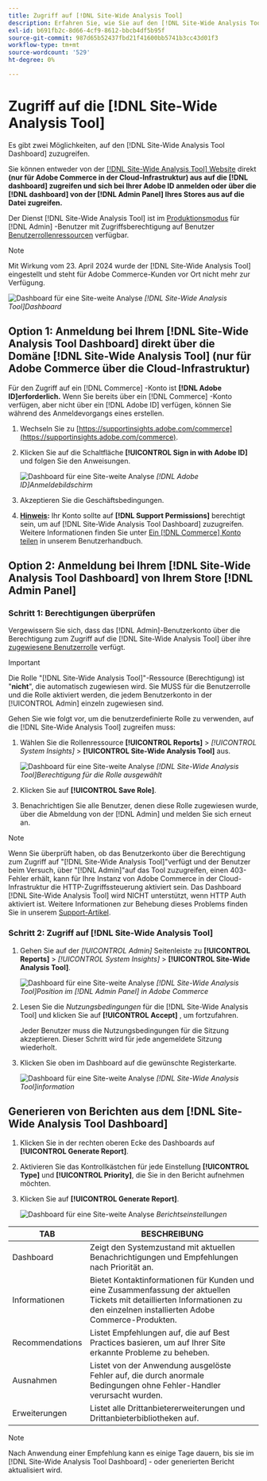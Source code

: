 ```yaml
---
title: Zugriff auf [!DNL Site-Wide Analysis Tool]
description: Erfahren Sie, wie Sie auf den [!DNL Site-Wide Analysis Tool] zugreifen.
exl-id: b691fb2c-8d66-4cf9-8612-bbcb4df5b95f
source-git-commit: 987d65b52437fbd21f41600bb5741b3cc43d01f3
workflow-type: tm+mt
source-wordcount: '529'
ht-degree: 0%

---
```


# Zugriff auf die [!DNL Site-Wide Analysis Tool]

Es gibt zwei Möglichkeiten, auf den [!DNL Site-Wide Analysis Tool Dashboard] zuzugreifen.

Sie können entweder von der [[!DNL Site-Wide Analysis Tool] Website](https://supportinsights.adobe.com/commerce) direkt **(nur für Adobe Commerce in der Cloud-Infrastruktur) aus auf die [!DNL dashboard] zugreifen und sich bei Ihrer Adobe ID anmelden oder über die [!DNL dashboard] von der [!DNL Admin Panel] Ihres Stores aus auf die Datei zugreifen.**

Der Dienst [!DNL Site-Wide Analysis Tool] ist im [Produktionsmodus](https://experienceleague.adobe.com/en/docs/commerce-admin/systems/tools/developer-tools#operation-modes) für [!DNL Admin] -Benutzer mit Zugriffsberechtigung auf Benutzer [Benutzerrollenressourcen](https://experienceleague.adobe.com/en/docs/commerce-admin/systems/user-accounts/permissions-user-roles) verfügbar.

>[!NOTE]
>
>Mit Wirkung vom 23. April 2024 wurde der [!DNL Site-Wide Analysis Tool] eingestellt und steht für Adobe Commerce-Kunden vor Ort nicht mehr zur Verfügung.


![ Dashboard für eine Site-weite Analyse](../../assets/tools/site-wide-analysis-tool-dashboard.png)
*[!DNL Site-Wide Analysis Tool]Dashboard*

## Option 1: Anmeldung bei Ihrem [!DNL Site-Wide Analysis Tool Dashboard] direkt über die Domäne [!DNL Site-Wide Analysis Tool] (nur für Adobe Commerce über die Cloud-Infrastruktur)

Für den Zugriff auf ein [!DNL Commerce] -Konto ist **[!DNL Adobe ID]erforderlich.**
Wenn Sie bereits über ein [!DNL Commerce] -Konto verfügen, aber nicht über ein [!DNL Adobe ID] verfügen, können Sie während des Anmeldevorgangs eines erstellen.

1. Wechseln Sie zu [https://supportinsights.adobe.com/commerce](https://supportinsights.adobe.com/commerce).

1. Klicken Sie auf die Schaltfläche **[!UICONTROL Sign in with Adobe ID]** und folgen Sie den Anweisungen.

   ![ Dashboard für eine Site-weite Analyse](../../assets/tools/adobe-id-login.jpg)
   *[!DNL Adobe ID]Anmeldebildschirm*

1. Akzeptieren Sie die Geschäftsbedingungen.

1. **<u>Hinweis</u>:** Ihr Konto sollte auf **[!DNL Support Permissions]** berechtigt sein, um auf [!DNL Site-Wide Analysis Tool Dashboard] zuzugreifen.
Weitere Informationen finden Sie unter [Ein [!DNL Commerce] Konto teilen](https://experienceleague.adobe.com/docs/commerce-admin/start/commerce-account/commerce-account-share.html) in unserem Benutzerhandbuch.

## Option 2: Anmeldung bei Ihrem [!DNL Site-Wide Analysis Tool Dashboard] von Ihrem Store [!DNL Admin Panel]

### Schritt 1: Berechtigungen überprüfen

Vergewissern Sie sich, dass das [!DNL Admin]-Benutzerkonto über die Berechtigung zum Zugriff auf die [!DNL Site-Wide Analysis Tool] über ihre [zugewiesene Benutzerrolle](https://experienceleague.adobe.com/en/docs/commerce-admin/systems/user-accounts/permissions-user-roles) verfügt.

>[!IMPORTANT]
>
>Die Rolle &quot;[!DNL Site-Wide Analysis Tool]&quot;-Ressource (Berechtigung) ist &quot;**nicht**&quot;, die automatisch zugewiesen wird. Sie MUSS für die Benutzerrolle und die Rolle aktiviert werden, die jedem Benutzerkonto in der [!UICONTROL Admin] einzeln zugewiesen sind.

Gehen Sie wie folgt vor, um die benutzerdefinierte Rolle zu verwenden, auf die [!DNL Site-Wide Analysis Tool] zugreifen muss:

1. Wählen Sie die Rollenressource **[!UICONTROL Reports]** > *[!UICONTROL System Insights]* > **[!UICONTROL Site-Wide Analysis Tool]** aus.

   ![ Dashboard für eine Site-weite Analyse](../../assets/tools/swat-role-access.png)
   *[!DNL Site-Wide Analysis Tool]Berechtigung für die Rolle ausgewählt*

1. Klicken Sie auf **[!UICONTROL Save Role]**.

1. Benachrichtigen Sie alle Benutzer, denen diese Rolle zugewiesen wurde, über die Abmeldung von der [!DNL Admin] und melden Sie sich erneut an.

>[!NOTE]
>
>Wenn Sie überprüft haben, ob das Benutzerkonto über die Berechtigung zum Zugriff auf &quot;[!DNL Site-Wide Analysis Tool]&quot;verfügt und der Benutzer beim Versuch, über &quot;[!DNL Admin]&quot;auf das Tool zuzugreifen, einen 403-Fehler erhält, kann für Ihre Instanz von Adobe Commerce in der Cloud-Infrastruktur die HTTP-Zugriffssteuerung aktiviert sein. Das Dashboard [!DNL Site-Wide Analysis Tool] wird NICHT unterstützt, wenn HTTP Auth aktiviert ist. Weitere Informationen zur Behebung dieses Problems finden Sie in unserem [Support-Artikel](https://support.magento.com/hc/en-us/articles/360057400172-403-errors-when-accessing-Site-Wide-Analysis-Tool-on-Magento?_ga=2.168901729.117144580.1649172612-1623400270.1640858671).

### Schritt 2: Zugriff auf [!DNL Site-Wide Analysis Tool]

1. Gehen Sie auf der *[!UICONTROL Admin]* Seitenleiste zu **[!UICONTROL Reports]** > *[!UICONTROL System Insights]* > **[!UICONTROL Site-Wide Analysis Tool]**.

   ![ Dashboard für eine Site-weite Analyse](../../assets/tools/ac-admin-panel-marked.jpg)
   *[!DNL Site-Wide Analysis Tool]Position im [!DNL Admin Panel] in Adobe Commerce*

1. Lesen Sie die *Nutzungsbedingungen* für die [!DNL Site-Wide Analysis Tool] und klicken Sie auf **[!UICONTROL Accept]** , um fortzufahren.

   Jeder Benutzer muss die Nutzungsbedingungen für die Sitzung akzeptieren. Dieser Schritt wird für jede angemeldete Sitzung wiederholt.


1. Klicken Sie oben im Dashboard auf die gewünschte Registerkarte.

   ![ Dashboard für eine Site-weite Analyse](../../assets/tools/swat-information-tab.png)
   *[!DNL Site-Wide Analysis Tool]information*

## Generieren von Berichten aus dem [!DNL Site-Wide Analysis Tool Dashboard]

1. Klicken Sie in der rechten oberen Ecke des Dashboards auf **[!UICONTROL Generate Report]**.

1. Aktivieren Sie das Kontrollkästchen für jede Einstellung **[!UICONTROL Type]** und **[!UICONTROL Priority]**, die Sie in den Bericht aufnehmen möchten.

1. Klicken Sie auf **[!UICONTROL Generate Report]**.

   ![ Dashboard für eine Site-weite Analyse](../../assets/tools/swat-report-settings.png)
   *Berichtseinstellungen*

| TAB | BESCHREIBUNG |
| --- | --- |
| Dashboard | Zeigt den Systemzustand mit aktuellen Benachrichtigungen und Empfehlungen nach Priorität an. |
| Informationen | Bietet Kontaktinformationen für Kunden und eine Zusammenfassung der aktuellen Tickets mit detaillierten Informationen zu den einzelnen installierten Adobe Commerce-Produkten. |
| Recommendations | Listet Empfehlungen auf, die auf Best Practices basieren, um auf Ihrer Site erkannte Probleme zu beheben. |
| Ausnahmen | Listet von der Anwendung ausgelöste Fehler auf, die durch anormale Bedingungen ohne Fehler-Handler verursacht wurden. |
| Erweiterungen | Listet alle Drittanbietererweiterungen und Drittanbieterbibliotheken auf. |

>[!NOTE]
>
>Nach Anwendung einer Empfehlung kann es einige Tage dauern, bis sie im [!DNL Site-Wide Analysis Tool Dashboard] - oder generierten Bericht aktualisiert wird.
